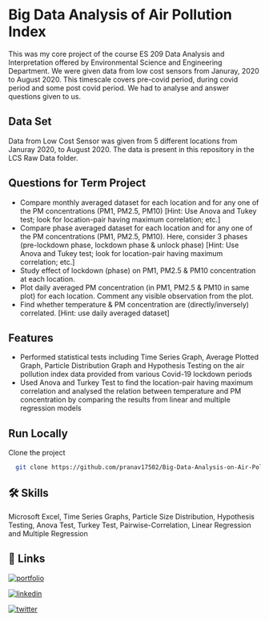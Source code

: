 
# Big Data Analysis of Air Pollution Index

This was my core project of the course ES 209 Data Analysis and Interpretation offered by Environmental Science and Engineering Department. We were given data from low cost sensors from Januray, 2020 to August 2020. This timescale covers pre-covid period, during covid period and some post covid period. We had to analyse and answer questions given to us.


## Data Set
Data from Low Cost Sensor was given from 5 different locations from Januray 2020, to August 2020. The data is present in this repository in the LCS Raw Data folder.

## Questions for Term Project
- Compare monthly averaged dataset for each location and for any one of the PM concentrations (PM1, PM2.5, PM10) [Hint: Use Anova and Tukey test; look for location-pair having maximum correlation; etc.]
- Compare phase averaged dataset for each location and for any one of the PM concentrations (PM1, PM2.5, PM10). Here, consider 3 phases (pre-lockdown phase, lockdown phase & unlock phase) [Hint: Use Anova and Tukey test; look for location-pair having maximum correlation; etc.]
- Study effect of lockdown (phase) on PM1, PM2.5 & PM10 concentration at each location.
- Plot daily averaged PM concentration (in PM1, PM2.5 & PM10 in same plot) for each
location. Comment any visible observation from the plot.
- Find whether temperature & PM concentration are (directly/inversely) correlated. [Hint:
use daily averaged dataset]

## Features

- Performed statistical tests including Time Series Graph, Average Plotted Graph, Particle Distribution Graph and Hypothesis Testing on the air pollution index data provided from various Covid-19 lockdown periods
- Used Anova and Turkey Test to find the location-pair having maximum correlation and analysed the relation between temperature and PM concentration by comparing the results from linear and multiple regression models




## Run Locally

Clone the project

```bash
  git clone https://github.com/pranav17502/Big-Data-Analysis-on-Air-Pollution-Index-Value/
```




## 🛠 Skills
Microsoft Excel, Time Series Graphs, Particle Size Distribution, Hypothesis Testing, Anova Test, Turkey Test, Pairwise-Correlation, Linear Regression and Multiple Regression

## 🔗 Links
[![portfolio](https://img.shields.io/badge/my_portfolio-000?style=for-the-badge&logo=ko-fi&logoColor=white)](https://pranav17502.github.io/BinaryOdyssey.github.io/)

[![linkedin](https://img.shields.io/badge/linkedin-0A66C2?style=for-the-badge&logo=linkedin&logoColor=white)](https://www.linkedin.com/pranavchaudhariiitbombay)

[![twitter](https://img.shields.io/badge/twitter-1DA1F2?style=for-the-badge&logo=twitter&logoColor=white)](https://twitter.com/pranav17502)

